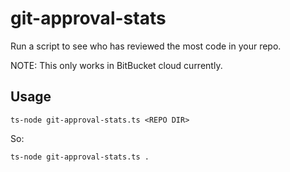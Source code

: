 # git-approval-stats

Run a script to see who has reviewed the most code in your repo.

NOTE: This only works in BitBucket cloud currently.

## Usage

```
ts-node git-approval-stats.ts <REPO DIR>
```

So:

```
ts-node git-approval-stats.ts .
```
